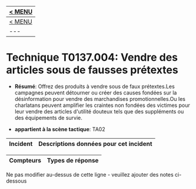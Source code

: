 |[< MENU](../README.md)|
|---|
|[< MENU](../../README.md)|
|---|
# Technique T0137.004: Vendre des articles sous de fausses prétextes

* **Résumé**: Offrez des produits à vendre sous de faux prétextes.Les campagnes peuvent détourner ou créer des causes fondées sur la désinformation pour vendre des marchandises promotionnelles.Ou les charlatans peuvent amplifier les craintes non fondées des victimes pour leur vendre des articles d'utilité douteux tels que des suppléments ou des équipements de survie.

* **appartient à la scène tactique**: TA02


|Incident |Descriptions données pour cet incident |
|-------- |-------------------- |



|Compteurs |Types de réponse |
|-------- |-------------- |


Ne pas modifier au-dessus de cette ligne - veuillez ajouter des notes ci-dessous